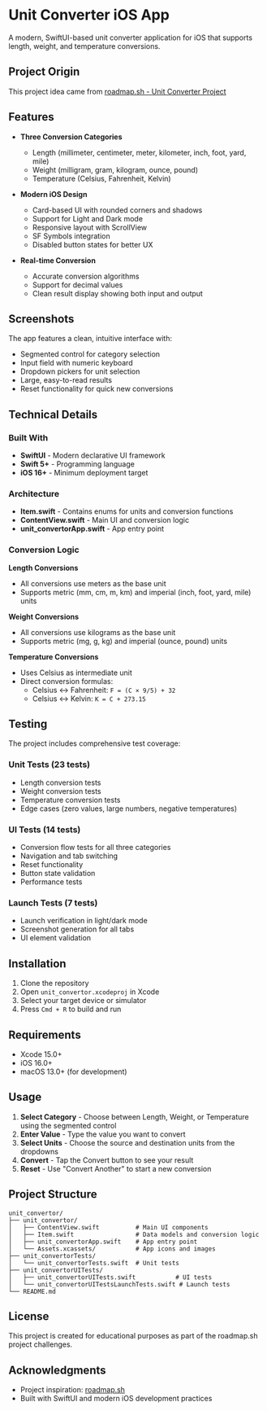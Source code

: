 # Unit Converter iOS App

A modern, SwiftUI-based unit converter application for iOS that supports length, weight, and temperature conversions.

## Project Origin

This project idea came from [roadmap.sh - Unit Converter Project](https://roadmap.sh/projects/unit-converter)

## Features

- **Three Conversion Categories**
  - Length (millimeter, centimeter, meter, kilometer, inch, foot, yard, mile)
  - Weight (milligram, gram, kilogram, ounce, pound)
  - Temperature (Celsius, Fahrenheit, Kelvin)

- **Modern iOS Design**
  - Card-based UI with rounded corners and shadows
  - Support for Light and Dark mode
  - Responsive layout with ScrollView
  - SF Symbols integration
  - Disabled button states for better UX

- **Real-time Conversion**
  - Accurate conversion algorithms
  - Support for decimal values
  - Clean result display showing both input and output

## Screenshots

The app features a clean, intuitive interface with:
- Segmented control for category selection
- Input field with numeric keyboard
- Dropdown pickers for unit selection
- Large, easy-to-read results
- Reset functionality for quick new conversions

## Technical Details

### Built With
- **SwiftUI** - Modern declarative UI framework
- **Swift 5+** - Programming language
- **iOS 16+** - Minimum deployment target

### Architecture
- **Item.swift** - Contains enums for units and conversion functions
- **ContentView.swift** - Main UI and conversion logic
- **unit_convertorApp.swift** - App entry point

### Conversion Logic

**Length Conversions**
- All conversions use meters as the base unit
- Supports metric (mm, cm, m, km) and imperial (inch, foot, yard, mile) units

**Weight Conversions**
- All conversions use kilograms as the base unit
- Supports metric (mg, g, kg) and imperial (ounce, pound) units

**Temperature Conversions**
- Uses Celsius as intermediate unit
- Direct conversion formulas:
  - Celsius ↔ Fahrenheit: `F = (C × 9/5) + 32`
  - Celsius ↔ Kelvin: `K = C + 273.15`

## Testing

The project includes comprehensive test coverage:

### Unit Tests (23 tests)
- Length conversion tests
- Weight conversion tests
- Temperature conversion tests
- Edge cases (zero values, large numbers, negative temperatures)

### UI Tests (14 tests)
- Conversion flow tests for all three categories
- Navigation and tab switching
- Reset functionality
- Button state validation
- Performance tests

### Launch Tests (7 tests)
- Launch verification in light/dark mode
- Screenshot generation for all tabs
- UI element validation

## Installation

1. Clone the repository
2. Open `unit_convertor.xcodeproj` in Xcode
3. Select your target device or simulator
4. Press `Cmd + R` to build and run

## Requirements

- Xcode 15.0+
- iOS 16.0+
- macOS 13.0+ (for development)

## Usage

1. **Select Category** - Choose between Length, Weight, or Temperature using the segmented control
2. **Enter Value** - Type the value you want to convert
3. **Select Units** - Choose the source and destination units from the dropdowns
4. **Convert** - Tap the Convert button to see your result
5. **Reset** - Use "Convert Another" to start a new conversion

## Project Structure

```
unit_convertor/
├── unit_convertor/
│   ├── ContentView.swift          # Main UI components
│   ├── Item.swift                 # Data models and conversion logic
│   ├── unit_convertorApp.swift    # App entry point
│   └── Assets.xcassets/           # App icons and images
├── unit_convertorTests/
│   └── unit_convertorTests.swift  # Unit tests
├── unit_convertorUITests/
│   ├── unit_convertorUITests.swift           # UI tests
│   └── unit_convertorUITestsLaunchTests.swift # Launch tests
└── README.md
```

## License

This project is created for educational purposes as part of the roadmap.sh project challenges.

## Acknowledgments

- Project inspiration: [roadmap.sh](https://roadmap.sh/projects/unit-converter)
- Built with SwiftUI and modern iOS development practices
